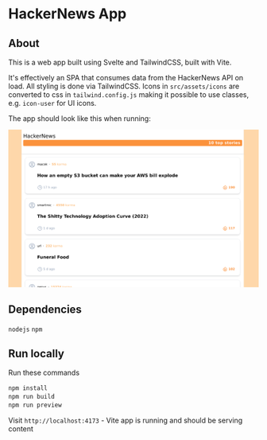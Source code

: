 # HackerNews App

## About

This is a web app built using Svelte and TailwindCSS, built with Vite.

It's effectively an SPA that consumes data from the HackerNews API on load.
All styling is done via TailwindCSS.
Icons in `src/assets/icons` are converted to css in `tailwind.config.js` making it possible to use classes, e.g. `icon-user` for UI icons.

The app should look like this when running:

![app preview](good-tape-hackernews.png?raw=true)

## Dependencies

`nodejs`
`npm`

## Run locally

Run these commands

```bash
npm install
npm run build
npm run preview
```

Visit `http://localhost:4173` - Vite app is running and should be serving content
